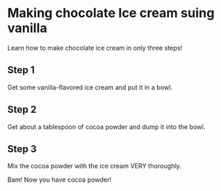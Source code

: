 # Making chocolate Ice cream suing vanilla

Learn how to make chocolate ice cream in only three steps!

## Step 1
Get some vanilla-flavored ice cream and put it in a bowl.

## Step 2
Get about a tablespoon of cocoa powder and dump it into the bowl.

## Step 3
Mix the cocoa powder with the ice cream VERY thoroughly.


Bam! Now you have cocoa powder!
